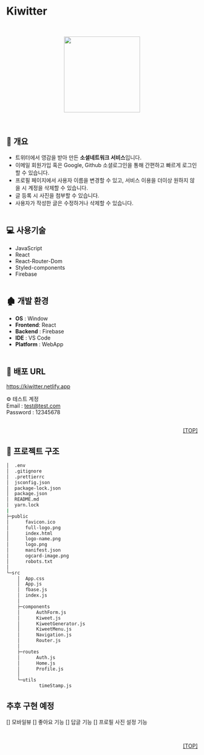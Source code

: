 # Kiwitter
<br>
<p align="center">
  <img src="https://user-images.githubusercontent.com/74545780/166619209-81b41533-bceb-4f49-9f2e-d1499fea8f92.png" width="200px"/>
<p>
<br>

  
## :pencil: 개요

- 트위터에서 영감을 받아 만든 **소셜네트워크 서비스**입니다.
- 이메일 회원가입 혹은 Google, Github 소셜로그인을 통해 간편하고 빠르게 로그인할 수 있습니다.
- 프로필 페이지에서 사용자 이름을 변경할 수 있고, 서비스 이용을 더이상 원하지 않을 시 계정을 삭제할 수 있습니다.
- 글 등록 시 사진을 첨부할 수 있습니다.
- 사용자가 작성한 글은 수정하거나 삭제할 수 있습니다.
  <br>
  <br>

## 💻 사용기술

- JavaScript
- React
- React-Router-Dom
- Styled-components
- Firebase
  <br>
  <br>

## 🏚 개발 환경

- **OS** : Window
- **Frontend**: React
- **Backend** : Firebase
- **IDE** : VS Code
- **Platform** : WebApp
  <br>
  <br>

## 🔗 배포 URL

https://kiwitter.netlify.app

⚙️ 테스트 계정<br>
Email : test@test.com<br>
Password : 12345678
<br>
<br>

<p align="right"><a href="#top">[TOP]</a></p>

## 💬 프로젝트 구조

```bash
│  .env
│  .gitignore
│  .prettierrc
│  jsconfig.json
│  package-lock.json
│  package.json
│  README.md
│  yarn.lock
|
├─public
│      favicon.ico
│      full-logo.png
│      index.html
│      logo-name.png
│      logo.png
│      manifest.json
│      ogcard-image.png
│      robots.txt
│
└─src
    │  App.css
    │  App.js
    │  fbase.js
    │  index.js
    │
    ├─components
    │      AuthForm.js
    │      Kiweet.js
    │      KiweetGenerator.js
    │      KiweetMenu.js
    │      Navigation.js
    │      Router.js
    │
    ├─routes
    │      Auth.js
    │      Home.js
    │      Profile.js
    │
    └─utils
            timeStamp.js
```

## 추후 구현 예정
[] 모바일뷰
[] 좋아요 기능
[] 답글 기능
[] 프로필 사진 설정 기능

<br>
<p align="right"><a href="#top">[TOP]</a></p>
